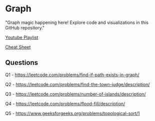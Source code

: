 
# Graph

"Graph magic happening here! Explore code and visualizations in this GitHub repository."



[ Youtube Playlist ](https://www.youtube.com/watch?v=Y_0-AmbC0Ig&list=PLzjZaW71kMwSrxEtvK5uQnfNQ9UjGGzA-)

[ Cheat Sheet ](https://cheatography.com/hackin7/cheat-sheets/c-graph-theory-sample/pdf/)


## Questions
Q1 - https://leetcode.com/problems/find-if-path-exists-in-graph/

Q2 - https://leetcode.com/problems/find-the-town-judge/description/

Q3 - https://leetcode.com/problems/number-of-islands/description/

Q4 - https://leetcode.com/problems/flood-fill/description/

Q5 - https://www.geeksforgeeks.org/problems/topological-sort/1

